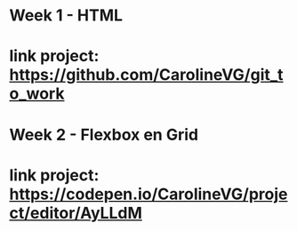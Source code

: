 # Week 1 - HTML 
# link project: https://github.com/CarolineVG/git_to_work

# Week 2 - Flexbox en Grid 
# link project: https://codepen.io/CarolineVG/project/editor/AyLLdM
